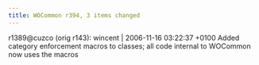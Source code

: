 ```yaml
---
title: WOCommon r394, 3 items changed
---
```


r1389@cuzco (orig r143): wincent | 2006-11-16 03:22:37 +0100 Added category enforcement macros to classes; all code internal to WOCommon now uses the macros
